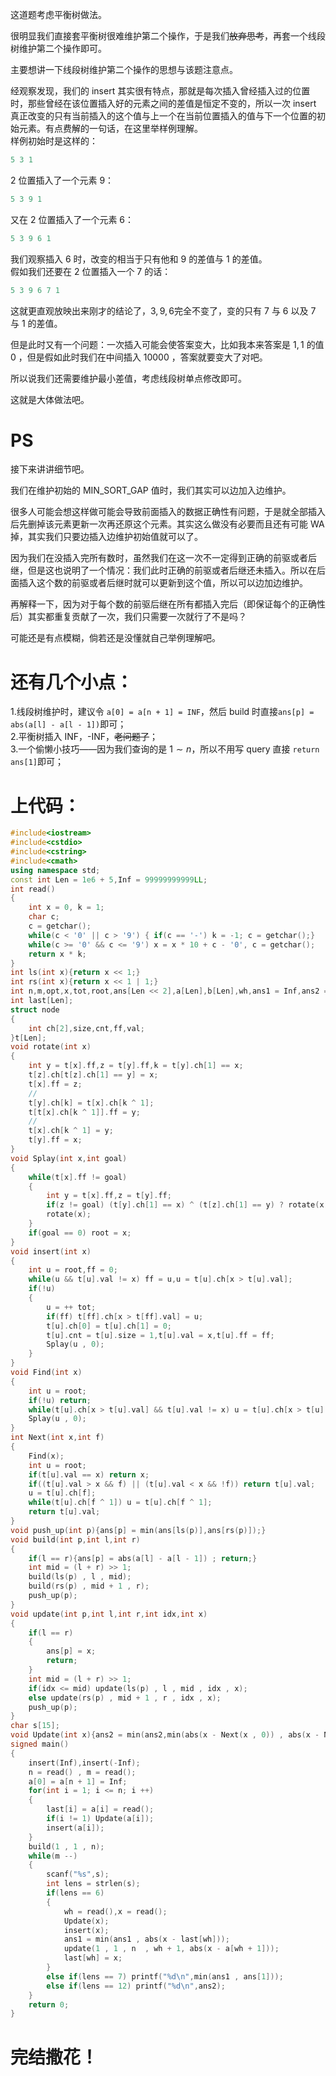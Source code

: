 这道题考虑平衡树做法。  

很明显我们直接套平衡树很难维护第二个操作，于是我们~~放弃思考~~，再套一个线段树维护第二个操作即可。  

主要想讲一下线段树维护第二个操作的思想与该题注意点。  

经观察发现，我们的 insert 其实很有特点，那就是每次插入曾经插入过的位置时，那些曾经在该位置插入好的元素之间的差值是恒定不变的，所以一次 insert 真正改变的只有当前插入的这个值与上一个在当前位置插入的值与下一个位置的初始元素。有点费解的一句话，在这里举样例理解。  
样例初始时是这样的：   

```cpp
5 3 1
```
$2$ 位置插入了一个元素 $9$：  
```cpp
5 3 9 1
```
又在 $2$ 位置插入了一个元素 $6$：
```cpp
5 3 9 6 1
```
我们观察插入 $6$ 时，改变的相当于只有他和 $9$ 的差值与 $1$ 的差值。  
假如我们还要在 $2$ 位置插入一个 $7$ 的话：   

```cpp
5 3 9 6 7 1
```
这就更直观放映出来刚才的结论了，$3,9,6$完全不变了，变的只有 $7$ 与 $6$ 以及 $7$ 与 $1$ 的差值。 


但是此时又有一个问题：一次插入可能会使答案变大，比如我本来答案是 $1,1$ 的值 $0$ ，但是假如此时我们在中间插入 $10000$ ，答案就要变大了对吧。  

所以说我们还需要维护最小差值，考虑线段树单点修改即可。  

这就是大体做法吧。  

# PS
接下来讲讲细节吧。  

我们在维护初始的 MIN_SORT_GAP 值时，我们其实可以边加入边维护。

很多人可能会想这样做可能会导致前面插入的数据正确性有问题，于是就全部插入后先删掉该元素更新一次再还原这个元素。其实这么做没有必要而且还有可能 WA 掉，其实我们只要边插入边维护初始值就可以了。  

因为我们在没插入完所有数时，虽然我们在这一次不一定得到正确的前驱或者后继，但是这也说明了一个情况：我们此时正确的前驱或者后继还未插入。所以在后面插入这个数的前驱或者后继时就可以更新到这个值，所以可以边加边维护。  

再解释一下，因为对于每个数的前驱后继在所有都插入完后（即保证每个的正确性后）其实都重复贡献了一次，我们只需要一次就行了不是吗？  

可能还是有点模糊，倘若还是没懂就自己举例理解吧。  

# 还有几个小点：  
1.线段树维护时，建议令 ```a[0] = a[n + 1] = INF```，然后 build 时直接```ans[p] = abs(a[l] - a[l - 1])```即可；  
2.平衡树插入 INF，-INF，~~老问题了~~；  
3.一个偷懒小技巧——因为我们查询的是 $1\sim n$，所以不用写 query 直接 ```return ans[1]```即可；  

# 上代码：  
```cpp
#include<iostream>
#include<cstdio>
#include<cstring>
#include<cmath>
using namespace std;
const int Len = 1e6 + 5,Inf = 99999999999LL;
int read()
{
	int x = 0, k = 1;
	char c;
	c = getchar();
	while(c < '0' || c > '9') { if(c == '-') k = -1; c = getchar();}
	while(c >= '0' && c <= '9') x = x * 10 + c - '0', c = getchar();
	return x * k;
}
int ls(int x){return x << 1;}
int rs(int x){return x << 1 | 1;}
int n,m,opt,x,tot,root,ans[Len << 2],a[Len],b[Len],wh,ans1 = Inf,ans2 = Inf;
int last[Len];
struct node
{
	int ch[2],size,cnt,ff,val;
}t[Len];
void rotate(int x)
{
	int y = t[x].ff,z = t[y].ff,k = t[y].ch[1] == x;
	t[z].ch[t[z].ch[1] == y] = x;
	t[x].ff = z;
	//
	t[y].ch[k] = t[x].ch[k ^ 1];
	t[t[x].ch[k ^ 1]].ff = y;
	//
	t[x].ch[k ^ 1] = y;
	t[y].ff = x; 
}
void Splay(int x,int goal)
{
	while(t[x].ff != goal)
	{
		int y = t[x].ff,z = t[y].ff;
		if(z != goal) (t[y].ch[1] == x) ^ (t[z].ch[1] == y) ? rotate(x) : rotate(y);
		rotate(x);
	}
	if(goal == 0) root = x;
}
void insert(int x)
{
	int u = root,ff = 0;
	while(u && t[u].val != x) ff = u,u = t[u].ch[x > t[u].val];
	if(!u)
	{
		u = ++ tot;
		if(ff) t[ff].ch[x > t[ff].val] = u;
		t[u].ch[0] = t[u].ch[1] = 0;
		t[u].cnt = t[u].size = 1,t[u].val = x,t[u].ff = ff;
		Splay(u , 0);
	}
}
void Find(int x)
{
	int u = root;
	if(!u) return;
	while(t[u].ch[x > t[u].val] && t[u].val != x) u = t[u].ch[x > t[u].val];
	Splay(u , 0);
}
int Next(int x,int f)
{
	Find(x);
	int u = root;
	if(t[u].val == x) return x;
	if((t[u].val > x && f) || (t[u].val < x && !f)) return t[u].val;
	u = t[u].ch[f];
	while(t[u].ch[f ^ 1]) u = t[u].ch[f ^ 1];
	return t[u].val;
}
void push_up(int p){ans[p] = min(ans[ls(p)],ans[rs(p)]);}
void build(int p,int l,int r)
{
	if(l == r){ans[p] = abs(a[l] - a[l - 1]) ; return;}
	int mid = (l + r) >> 1;
	build(ls(p) , l , mid);
	build(rs(p) , mid + 1 , r);
	push_up(p);
}
void update(int p,int l,int r,int idx,int x)
{
	if(l == r)
	{
		ans[p] = x;
		return;
	}
	int mid = (l + r) >> 1;
	if(idx <= mid) update(ls(p) , l , mid , idx , x);
	else update(rs(p) , mid + 1 , r , idx , x);
	push_up(p);
}
char s[15];
void Update(int x){ans2 = min(ans2,min(abs(x - Next(x , 0)) , abs(x - Next(x , 1))));}
signed main()
{
	insert(Inf),insert(-Inf);
	n = read() , m = read();
	a[0] = a[n + 1] = Inf;
	for(int i = 1; i <= n; i ++) 
	{
		last[i] = a[i] = read();
		if(i != 1) Update(a[i]);
		insert(a[i]);
	}
	build(1 , 1 , n);
	while(m --)
	{
		scanf("%s",s);
		int lens = strlen(s);
		if(lens == 6)
		{
			wh = read(),x = read();
			Update(x);
			insert(x);
			ans1 = min(ans1 , abs(x - last[wh]));
			update(1 , 1 , n  , wh + 1, abs(x - a[wh + 1]));
			last[wh] = x;
		}
		else if(lens == 7) printf("%d\n",min(ans1 , ans[1]));
		else if(lens == 12) printf("%d\n",ans2);
	}
	return 0;
}
```
# 完结撒花！